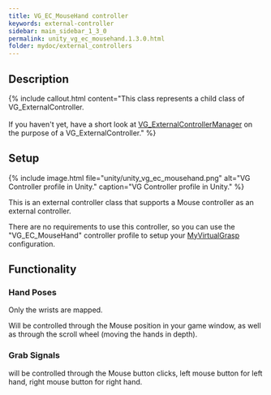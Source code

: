 ```yaml
---
title: VG_EC_MouseHand controller
keywords: external-controller
sidebar: main_sidebar_1_3_0
permalink: unity_vg_ec_mousehand.1.3.0.html
folder: mydoc/external_controllers
---
```


## Description

{% include callout.html content="This class represents a child class of VG_ExternalController.<br><br> If you haven't yet, have a short look at [VG_ExternalControllerManager](unity_component_vgexternalcontrollermanager.1.3.0.html) on the purpose of a VG_ExternalController." %}

## Setup 

{% include image.html file="unity/unity_vg_ec_mousehand.png" alt="VG Controller profile in Unity." caption="VG Controller profile in Unity." %}

This is an external controller class that supports a Mouse controller as an external controller.

There are no requirements to use this controller, so you can use the "VG_EC_MouseHand" controller profile to setup your [MyVirtualGrasp](unity_component_myvirtualgrasp.1.3.0.html#controller-profile) configuration.

## Functionality

### Hand Poses
Only the wrists are mapped.

Will be controlled through the Mouse position in your game window, as well as through the scroll wheel (moving the hands in depth).

### Grab Signals
will be controlled through the Mouse button clicks, left mouse button for left hand, right mouse button for right hand.
